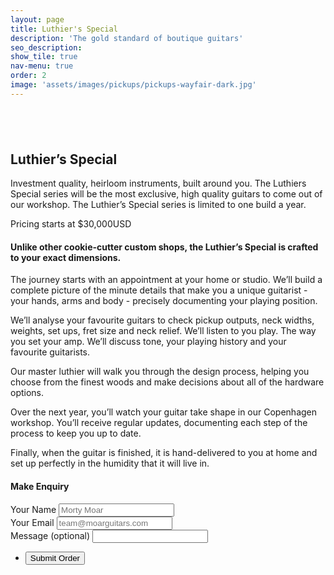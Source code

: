 ```yaml
---
layout: page
title: Luthier's Special
description: 'The gold standard of boutique guitars'
seo_description:
show_tile: true
nav-menu: true
order: 2
image: 'assets/images/pickups/pickups-wayfair-dark.jpg'
---
```


<!-- Main -->
<div id="main" class="alt">



<!-- Intro -->
<section>
	<div class="inner row 100%" style="margin-top: 6em">
		<section class="12u 12u$(small)">
			<h2>Luthier’s Special</h2>
			<p>Investment quality, heirloom instruments, built around you. The Luthiers Special series will be the most exclusive, high quality guitars to come out of our workshop. The Luthier’s Special series is limited to one build a year.</p>
			<p>Pricing starts at $30,000USD</p>
		</section>
		<section class="12u 12u$(small) row 100%">
			<div class="6u 12u$(small)">
				<h4>Unlike other cookie-cutter custom shops, the Luthier’s Special is crafted to your exact dimensions.</h4>
				<p>The journey starts with an appointment at your home or studio. We’ll build a complete picture of the minute details that make you a unique guitarist  - your hands, arms and body - precisely documenting your playing position.</p>
				<p>We’ll analyse your favourite guitars to check pickup outputs, neck widths, weights, set ups, fret size and neck relief. We’ll listen to you play. The way you set your amp. We’ll discuss tone, your playing history and your favourite guitarists.</p>
				<p>Our master luthier will walk you through the design process, helping you choose from the finest woods and make decisions about all of the hardware options.</p>
				<p>Over the next year, you’ll watch your guitar take shape in our Copenhagen workshop. You’ll receive regular updates, documenting each step of the process to keep you up to date.</p>
				<p>Finally, when the guitar is finished, it is hand-delivered to you at home and set up perfectly in the humidity that it will live in.</p>
				<h4>Make Enquiry</h4>
				<form id="order-request" method="post" action="https://formspree.io/f/xpzoonqo">
					<div class="field">
						<label for="name">Your Name</label>
						<input type="text" id="yourname" placeholder="Morty Moar" name="customer" required/>
					</div>
					<div class="field">
						<label for="customer">Your Email</label>
						<input type="email" id="email" placeholder="team@moarguitars.com" name="email" required/>
					</div>
					<div class="field">
						<label for="name">Message (optional)</label>
						<input type="text" id="Message" name="message"/>
					</div>
					<ul class="actions">
						<li><input id="submit" type="submit" placeholder="Tell us about your favourite guitar" value="Submit Order" class="special"/></li>
					</ul>
				</form>
			</div>
			<div class="6u 12u$(small)">
				<div class="12u$">
					<span class="image fit"><img src="../assets/images/pickups/pickups-wayfair-dark.jpg" alt=""></span>
				</div>
			</div>
		</section>					
	</div>
</section>

</div>